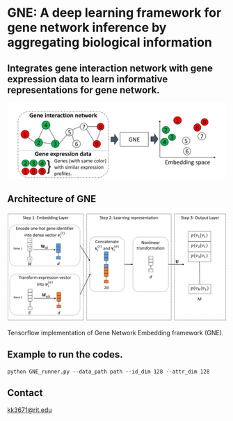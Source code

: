 # GNE: A deep learning framework for gene network inference by aggregating biological information

## Integrates gene interaction network with gene expression data to learn informative representations for gene network.

![](figures/gne.png)

## Architecture of GNE
![](figures/block_diagram.png)


Tensorflow implementation of Gene Network Embedding framework (GNE).

## Example to run the codes.
```
python GNE_runner.py --data_path path --id_dim 128 --attr_dim 128
```


## Contact
kk3671@rit.edu

